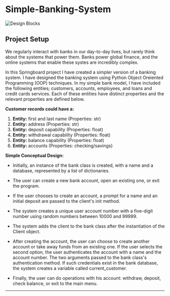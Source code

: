 # Simple-Banking-System

![Design Blocks](https://unsplash.com/photos/9ZWtkOCMxbM)

## Project Setup

We regularly interact with banks in our day-to-day lives, but rarely think about the systems that power them. Banks power global finance, and the online systems that enable these systes are incredibly complex.

In this Springboard project I have created a simpler version of a banking system. I have designed the banking system using Python Object Oreiented Programming (OOP) techniques. In my simple bank model, I have included the following entities; customers, accounts, employees, and loans and credit cards services. Each of these entities have distinct properties and the relevant properties are defined below.

__Customer records could have a:__
1. __Entity:__ first and last name (Properties: str)
2. __Entity:__ address (Properties: str)
3. __Entity:__ deposit capability (Properties: float)
4. __Entity:__ withdrawal capability (Properties: float)
5. __Entity:__ balance capability (Properties: float)
6. __Entity:__ accounts (Properties: checking/savings)


__Simple Conceptual Design:__
- Initially, an instance of the bank class is created, with a name and a database, represented by a list of dictionaries.

- The user can create a new bank account, open an existing one, or exit the program.

- If the user chooses to create an account, a prompt for a name and an initial deposit are passed to the client's init method.

- The system creates a unique user account number with a five-digit number using random numbers between 10000 and 99999.

- The system adds the client to the bank class after the instantiation of the Client object.

- After creating the account, the user can choose to create another account or take away funds from an existing one. If the user selects the second option, the user authenticates the account with a name and the account number. The two arguments passed to the bank class's authentication method. If such credentials exist in the bank database, the system creates a variable called current_customer.

- Finally, the user can do operations with his account: withdraw, deposit, check balance, or exit to the main menu.
_____
